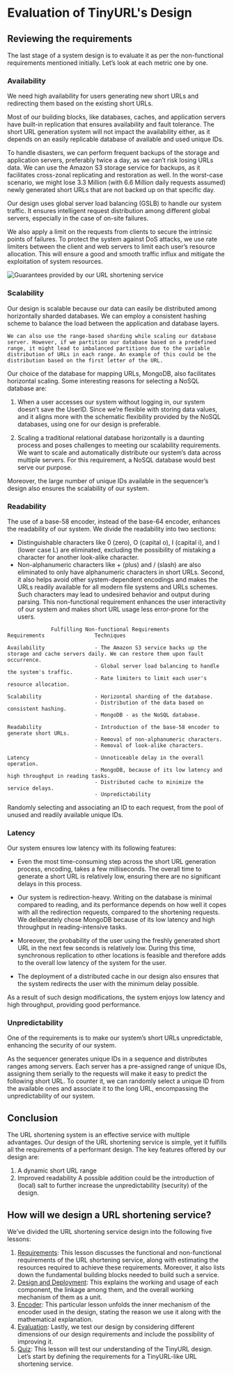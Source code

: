 # Evaluation of TinyURL's Design
## Reviewing the requirements
The last stage of a system design is to evaluate it as per the non-functional requirements mentioned initially. Let’s look at each metric one by one.

### Availability
We need high availability for users generating new short URLs and redirecting them based on the existing short URLs.

Most of our building blocks, like databases, caches, and application servers have built-in replication that ensures availability and fault tolerance. The short URL generation system will not impact the availability either, as it depends on an easily replicable database of available and used unique IDs.

To handle disasters, we can perform frequent backups of the storage and application servers, preferably twice a day, as we can’t risk losing URLs data. We can use the Amazon S3 storage service for backups, as it facilitates cross-zonal replicating and restoration as well. In the worst-case scenario, we might lose 3.3 Million (with 6.6 Million daily requests assumed) newly generated short URLs that are not backed up on that specific day.

Our design uses global server load balancing (GSLB) to handle our system traffic. It ensures intelligent request distribution among different global servers, especially in the case of on-site failures.

We also apply a limit on the requests from clients to secure the intrinsic points of failures. To protect the system against DoS attacks, we use rate limiters between the client and web servers to limit each user’s resource allocation. This will ensure a good and smooth traffic influx and mitigate the exploitation of system resources.

![Guarantees provided by our URL shortening service](./e.jpg)

### Scalability
Our design is scalable because our data can easily be distributed among horizontally sharded databases. We can employ a consistent hashing scheme to balance the load between the application and database layers.

```
We can also use the range-based sharding while scaling our database server. However, if we partition our database based on a predefined range, it might lead to imbalanced partitions due to the variable distribution of URLs in each range. An example of this could be the distribution based on the first letter of the URL.
```

Our choice of the database for mapping URLs, MongoDB, also facilitates horizontal scaling. Some interesting reasons for selecting a NoSQL database are:

1. When a user accesses our system without logging in, our system doesn’t save the UserID. Since we’re flexible with storing data values, and it aligns more with the schematic flexibility provided by the NoSQL databases, using one for our design is preferable.

2. Scaling a traditional relational database horizontally is a daunting process and poses challenges to meeting our scalability requirements. We want to scale and automatically distribute our system’s data across multiple servers. For this requirement, a NoSQL database would best serve our purpose.

Moreover, the large number of unique IDs available in the sequencer’s design also ensures the scalability of our system.

### Readability
The use of a base-58 encoder, instead of the base-64 encoder, enhances the readability of our system. We divide the readability into two sections:

- Distinguishable characters like 0 (zero), O (capital o), I (capital i), and l (lower case L) are eliminated, excluding the possibility of mistaking a character for another look-alike character.
- Non-alphanumeric characters like + (plus) and / (slash) are also eliminated to only have alphanumeric characters in short URLs. Second, it also helps avoid other system-dependent encodings and makes the URLs readily available for all modern file systems and URLs schemes. Such characters may lead to undesired behavior and output during parsing.
This non-functional requirement enhances the user interactivity of our system and makes short URL usage less error-prone for the users.

```
              Fulfilling Non-functional Requirements
Requirements                Techniques

Availability                - The Amazon S3 service backs up the storage and cache servers daily. We can restore them upon fault occurrence.
                            - Global server load balancing to handle the system's traffic.
                            - Rate limiters to limit each user's resource allocation.

Scalability                 - Horizontal sharding of the database. 
                            - Distribution of the data based on consistent hashing.
                            - MongoDB - as the NoSQL database.

Readability                 - Introduction of the base-58 encoder to generate short URLs.
                            - Removal of non-alphanumeric characters.
                            - Removal of look-alike characters.

Latency                     - Unnoticeable delay in the overall operation.
                            - MongoDB, because of its low latency and high throughput in reading tasks.
                            - Distributed cache to minimize the service delays.
                            - Unpredictability
```

Randomly selecting and associating an ID to each request, from the pool of unused and readily available unique IDs.

### Latency
Our system ensures low latency with its following features:

- Even the most time-consuming step across the short URL generation process, encoding, takes a few milliseconds. The overall time to generate a short URL is relatively low, ensuring there are no significant delays in this process.

- Our system is redirection-heavy. Writing on the database is minimal compared to reading, and its performance depends on how well it copes with all the redirection requests, compared to the shortening requests. We deliberately chose MongoDB because of its low latency and high throughput in reading-intensive tasks.

- Moreover, the probability of the user using the freshly generated short URL in the next few seconds is relatively low. During this time, synchronous replication to other locations is feasible and therefore adds to the overall low latency of the system for the user.

- The deployment of a distributed cache in our design also ensures that the system redirects the user with the minimum delay possible.

As a result of such design modifications, the system enjoys low latency and high throughput, providing good performance.

### Unpredictability
One of the requirements is to make our system’s short URLs unpredictable, enhancing the security of our system.

As the sequencer generates unique IDs in a sequence and distributes ranges among servers. Each server has a pre-assigned range of unique IDs, assigning them serially to the requests will make it easy to predict the following short URL. To counter it, we can randomly select a unique ID from the available ones and associate it to the long URL, encompassing the unpredictability of our system.


## Conclusion
The URL shortening system is an effective service with multiple advantages. Our design of the URL shortening service is simple, yet it fulfills all the requirements of a performant design. The key features offered by our design are:

1. A dynamic short URL range
2. Improved readability
A possible addition could be the introduction of (local) salt to further increase the unpredictability (security) of the design.


## How will we design a URL shortening service?
We’ve divided the URL shortening service design into the following five lessons:

1. [Requirements](../Requirements%20of%20TinyURL's%20Design/): This lesson discusses the functional and non-functional requirements of the URL shortening service, along with estimating the resources required to achieve these requirements. Moreover, it also lists down the fundamental building blocks needed to build such a service.
2. [Design and Deployment](../Design%20and%20Deployment%20of%20TinyURL/): This explains the working and usage of each component, the linkage among them, and the overall working mechanism of them as a unit.
3. [Encoder](../Encoder%20for%20TinyURL/): This particular lesson unfolds the inner mechanism of the encoder used in the design, stating the reason we use it along with the mathematical explanation.
4. [Evaluation](../Evaluation%20of%20TinyURL's%20Design/): Lastly, we test our design by considering different dimensions of our design requirements and include the possibility of improving it.
5. [Quiz](../Quiz%20on%20TinyURL's%20Design/): This lesson will test our understanding of the TinyURL design.
Let’s start by defining the requirements for a TinyURL-like URL shortening service.
